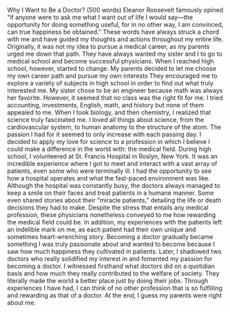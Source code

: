 Why I Want to Be a Doctor? (500 words)
Eleanor Roosevelt famously opined “if anyone were to ask me what I want out of life I would say—the opportunity for doing something useful, for in no other way, I am convinced, can true happiness be obtained.” These words have always struck a chord with me and have guided my thoughts and actions throughout my entire life. Originally, it was not my idea to pursue a medical career, as my parents urged me down that path. They have always wanted my sister and I to go to medical school and become successful physicians. When I reached high school, however,  started to change.
My parents decided to let me choose  my own career path and pursue my own interests They encouraged me to explore a variety of subjects in high school in order to find out what truly interested me. My sister chose to be an engineer because math was always her favorite. However, it seemed that no class was the right fit for me. I tried accounting, investments, English, math, and history but none of them appealed to me. When I took biology, and then chemistry, I realized that science truly fascinated me. I loved all things about science, from the cardiovascular system, to human anatomy to the structure of the atom. The passion I had for it seemed to only increase with each passing day. I decided to apply my love for science to a profession in which I believe I could make a difference in the world with: the medical field.
During high school, I volunteered at St. Francis Hospital in Roslyn, New York. It was an incredible experience where I got to meet and interact with a vast array of patients, even some who were terminally ill. I had the opportunity to see how a hospital operates and what the fast-paced environment was like. Although the hospital was constantly busy, the doctors always managed to keep a smile on their faces and treat patients in a humane manner. Some even shared stories about their “miracle patients,” detailing the life or death decisions they had to make. Despite the stress that entails any medical profession, these physicians nonetheless conveyed to me how rewarding the medical field could be. In addition, my experiences with the patients left an indelible mark on me, as each patient had their own  unique and sometimes heart-wrenching story.
Becoming a doctor gradually became something I was truly passionate about and wanted to become because I saw how much happiness they cultivated in patients. Later, I shadowed two doctors who really solidified my interest in and fomented my passion for becoming a doctor. I witnessed firsthand what doctors did on a quotidian basis and how much they really contributed to the welfare of society. They literally made the world a better place just by doing their jobs. Through experiences I have had, I can think of no other profession that is so fulfilling and rewarding as that of a doctor. At the end, I guess my parents were right about me.